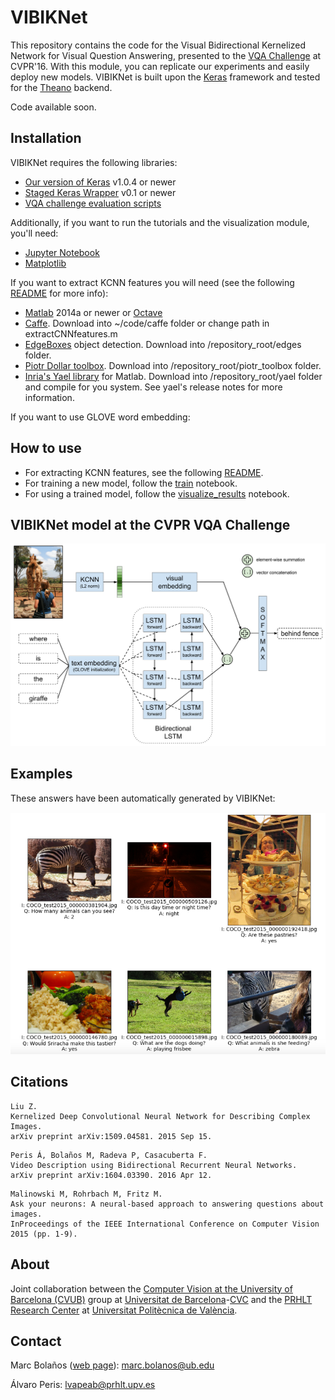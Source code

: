 # VIBIKNet
This repository contains the code for the Visual Bidirectional Kernelized Network for Visual Question Answering,
presented to the [VQA Challenge](http://visualqa.org/challenge.html) at CVPR'16. 
With this module, you can replicate our experiments and easily deploy new models. VIBIKNet is built upon the 
[Keras](https://github.com/fchollet/keras) framework and tested for the [Theano](http://deeplearning.net/software/theano)
backend.

Code available soon.

## Installation

VIBIKNet requires the following libraries:

 - [Our version of Keras](https://github.com/MarcBS/keras) v1.0.4 or newer
 - [Staged Keras Wrapper](https://github.com/MarcBS/staged_keras_wrapper) v0.1 or newer
 - [VQA challenge evaluation scripts](https://github.com/lvapeab/coco-caption/tree/master/pycocoevalcap/vqa)

Additionally, if you want to run the tutorials and the visualization module, you'll need:

  - [Jupyter Notebook](http://jupyter.readthedocs.io)
  - [Matplotlib](http://matplotlib.org)
 
If you want to extract KCNN features you will need (see the following [README](./features_extraction/KCNN/README.md) for more info):

 - [Matlab](http://es.mathworks.com/products/matlab/) 2014a or newer or [Octave](https://www.gnu.org/software/octave/download.html)
 - [Caffe](https://github.com/BVLC/caffe). Download into ~/code/caffe folder or change path in extractCNNfeatures.m
 - [EdgeBoxes](https://github.com/pdollar/edges) object detection. Download into /repository_root/edges folder.
 - [Piotr Dollar toolbox](https://github.com/pdollar/toolbox). Download into /repository_root/piotr_toolbox folder.
 - [Inria's Yael library](https://gforge.inria.fr/projects/yael/) for Matlab. Download into /repository_root/yael folder and compile for you system. See yael's release notes for more information.

If you want to use GLOVE word embedding:


## How to use
 
 - For extracting KCNN features, see the following [README](./features_extraction/KCNN/README.md).
 - For training a new model, follow the [train](ttps://github.com/MarcBS/VIBIKNet/tutorials/train.ipynb) notebook.
 - For using a trained model, follow the [visualize_results](ttps://github.com/MarcBS/VIBIKNet/tutorials/visualize_results.ipynb) notebook.


## VIBIKNet model at the CVPR VQA Challenge
 
![CVPR_model](./docs/CVPR_model.png)

## Examples

These answers have been automatically generated by VIBIKNet:

![Examples](./docs/examples.png)


## Citations

```
Liu Z. 
Kernelized Deep Convolutional Neural Network for Describing Complex Images. 
arXiv preprint arXiv:1509.04581. 2015 Sep 15.
```

```
Peris Á, Bolaños M, Radeva P, Casacuberta F. 
Video Description using Bidirectional Recurrent Neural Networks. 
arXiv preprint arXiv:1604.03390. 2016 Apr 12.
```

```
Malinowski M, Rohrbach M, Fritz M. 
Ask your neurons: A neural-based approach to answering questions about images. 
InProceedings of the IEEE International Conference on Computer Vision 2015 (pp. 1-9).
```

## About

Joint collaboration between the [Computer Vision at the University of Barcelona (CVUB)](http://www.ub.edu/cvub/) group at [Universitat de Barcelona](www.ub.edu)-[CVC](http://www.cvc.uab.es) and the [PRHLT Research Center](https://www.prhlt.upv.es) at [Universitat Politècnica de València](https://www.upv.es).


## Contact

Marc Bolaños ([web page](http://www.ub.edu/cvub/marcbolanos/)): marc.bolanos@ub.edu

Álvaro Peris: lvapeab@prhlt.upv.es 
 
 
